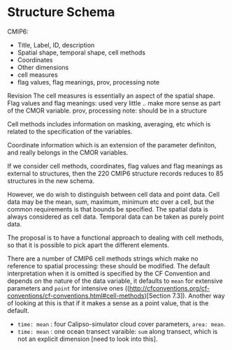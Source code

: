 # Structure Schema

CMIP6: 

* Title, Label, ID, description
* Spatial shape, temporal shape, cell methods
* Coordinates
* Other dimensions
* cell measures
* flag values, flag meanings, prov, processing note

Revision
The cell measures is essentially an aspect of the spatial shape. 
Flag values and flag meanings: used very little .. make more sense as part of the CMOR variable.
prov, processing note: should be in a structure

Cell methods includes information on masking, averaging, etc which is related to the specification of the variables. 

Coordinate information which is an extension of the parameter definiton, and really belongs in the CMOR variables. 

If we consider cell methods, coordinates, flag values and flag meanings as external to structures, then the 220 CMIP6 structure records reduces to 85 structures in the new schema.

However, we do wish to distinguish between cell data and point data. Cell data may be the mean, sum, maximum, minimum etc over a cell, but the common requirements is that bounds be specified. The spatial data is always considered as cell data. Temporal data can be taken as purely point data.

The proposal is to have a functional approach to dealing with cell methods, so that it is possible to pick apart the different elements. 

There are a number of CMIP6 cell methods strings which make no reference to spatial processing: these should be modified. The default interpretation when it is omitted is specified by the CF Convention and depends on the nature of the data variable, it defaults to `mean` for extensive parameters and `point` for intensive ones ((http://cfconventions.org/cf-conventions/cf-conventions.html#cell-methods)[Section 7.3]). Another way of looking at this is that if it makes a sense as a point value, that is the default.

* `time: mean` : four Calipso-simulator cloud cover parameters, `area: mean`.
* `time: mean` : one ocean transect varaible: `sum` along transect, which is not an explicit dimension [need to look into this].

